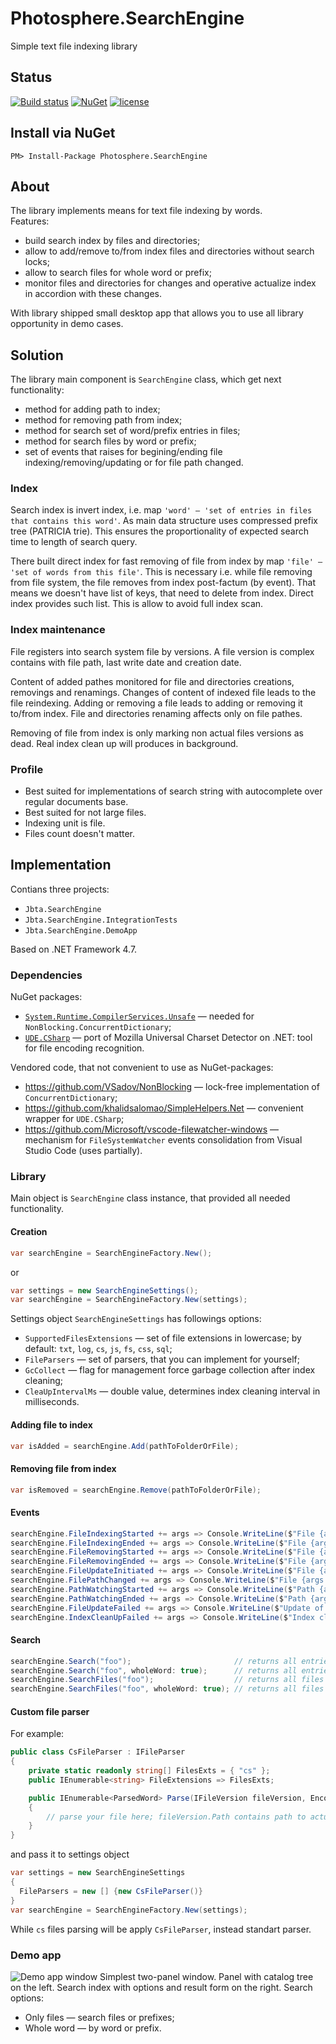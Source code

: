 # Photosphere.SearchEngine
Simple text file indexing library

## Status
[![Build status](https://ci.appveyor.com/api/projects/status/ny3vxn69eht1j00p?svg=true)](https://ci.appveyor.com/project/sunloving/jbta)
[![NuGet](https://img.shields.io/nuget/v/Photosphere.SearchEngine.svg)](https://www.nuget.org/packages/Photosphere.SearchEngine/)
[![license](https://img.shields.io/github/license/mashape/apistatus.svg?maxAge=2592000)](https://github.com/sunloving/photosphere-di/blob/master/LICENSE)

## Install via NuGet
```
PM> Install-Package Photosphere.SearchEngine
```

## About
The library implements means for text file indexing by words.<br/>
Features:
* build search index by files and directories;
* allow to add/remove to/from index files and directories without search locks;
* allow to search files for whole word or prefix;
* monitor files and directories for changes and operative actualize index in accordion with these changes.

With library shipped small desktop app that allows you to use all library opportunity in demo cases.

## Solution
The library main component is `SearchEngine` class, which get next functionality:
* method for adding path to index;
* method for removing path from index;
* method for search set of word/prefix entries in files;
* method for search files by word or prefix;
* set of events that raises for begining/ending file indexing/removing/updating or for file path changed.

### Index
Search index is invert index, i.e. map `'word' — 'set of entries in files that contains this word'`. As main data structure uses compressed prefix tree (PATRICIA trie). This ensures the proportionality of expected search time to length of search query.<br/>

There built direct index for fast removing of file from index by map `'file' — 'set of words from this file'`. This is necessary i.e. while file removing from file system, the file removes from index post-factum (by event). That means we doesn't have list of keys, that need to delete from index. Direct index provides such list. This is allow to avoid full index scan.<br/>

### Index maintenance
File registers into search system file by versions. A file version is complex contains with file path, last write date and creation date.<br/>

Content of added pathes monitored for file and directories creations, removings and renamings. Changes of content of indexed file leads to the file reindexing. Adding or removing a file leads to adding or removing it to/from index. File and directories renaming affects only on file pathes.<br/>

Removing of file from index is only marking non actual files versions as dead. Real index clean up will produces in background.<br/>

### Profile
* Best suited for implementations of search string with autocomplete over regular documents base.
* Best suited for not large files.
* Indexing unit is file.
* Files count doesn't matter.

## Implementation
Contians three projects:
* `Jbta.SearchEngine`
* `Jbta.SearchEngine.IntegrationTests`
* `Jbta.SearchEngine.DemoApp`

Based on .NET Framework 4.7.

### Dependencies
NuGet packages:
* [`System.Runtime.CompilerServices.Unsafe`](https://www.nuget.org/packages/System.Runtime.CompilerServices.Unsafe/) — needed for `NonBlocking.ConcurrentDictionary`;
* [`UDE.CSharp`](https://www.nuget.org/packages/UDE.CSharp) — port of Mozilla Universal Charset Detector on .NET: tool for file encoding recognition.

Vendored code, that not convenient to use as NuGet-packages:
* https://github.com/VSadov/NonBlocking — lock-free implementation of `ConcurrentDictionary`;
* https://github.com/khalidsalomao/SimpleHelpers.Net — convenient wrapper for `UDE.CSharp`;
* https://github.com/Microsoft/vscode-filewatcher-windows — mechanism for `FileSystemWatcher` events consolidation from Visual Studio Code (uses partially).

### Library
Main object is `SearchEngine` class instance, that provided all needed functionality.

#### Creation
``` C#
var searchEngine = SearchEngineFactory.New();
```
or
``` C#
var settings = new SearchEngineSettings();
var searchEngine = SearchEngineFactory.New(settings);
```
Settings object `SearchEngineSettings` has followings options:
* `SupportedFilesExtensions` — set of file extensions in lowercase; by default: `txt`, `log`, `cs`, `js`, `fs`, `css`, `sql`;
* `FileParsers` — set of parsers, that you can implement for yourself;
* `GcCollect` — flag for management force garbage collection after index cleaning;
* `CleaUpIntervalMs` — double value, determines index cleaning interval in milliseconds.

#### Adding file to index
``` C#
var isAdded = searchEngine.Add(pathToFolderOrFile);
```

#### Removing file from index
``` C#
var isRemoved = searchEngine.Remove(pathToFolderOrFile);
```

#### Events
``` C#
searchEngine.FileIndexingStarted += args => Console.WriteLine($"File {args.Path} indexing is started");
searchEngine.FileIndexingEnded += args => Console.WriteLine($"File {args.Path} indexing is ended");
searchEngine.FileRemovingStarted += args => Console.WriteLine($"File {args.Path} removing is started");
searchEngine.FileRemovingEnded += args => Console.WriteLine($"File {args.Path} removing is ended");
searchEngine.FileUpdateInitiated += args => Console.WriteLine($"File {args.Path} update is started");
searchEngine.FilePathChanged += args => Console.WriteLine($"File {args.Path} path is changed");
searchEngine.PathWatchingStarted += args => Console.WriteLine($"Path {args.Path} added to watcher");
searchEngine.PathWatchingEnded += args => Console.WriteLine($"Path {args.Path} removed from watcher");
searchEngine.FileUpdateFailed += args => Console.WriteLine($"Update of {args.Path} failed: {args.Error.Message}");
searchEngine.IndexCleanUpFailed += args => Console.WriteLine($"Index clean up failed: {args.Error.Message}");
```

#### Search
``` C#
searchEngine.Search("foo");                       // returns all entries starts with prefix "foo"
searchEngine.Search("foo", wholeWord: true);      // returns all entries of word "foo"
searchEngine.SearchFiles("foo");                  // returns all files starts with prefix "foo"
searchEngine.SearchFiles("foo", wholeWord: true); // returns all files of word "foo"
```

#### Custom file parser
For example:
``` C#
public class CsFileParser : IFileParser
{
    private static readonly string[] FilesExts = { "cs" };
    public IEnumerable<string> FileExtensions => FilesExts;

    public IEnumerable<ParsedWord> Parse(IFileVersion fileVersion, Encoding encoding = null)
    {
        // parse your file here; fileVersion.Path contains path to actual file
    }
}
```
and pass it to settings object
``` C#
var settings = new SearchEngineSettings
{
  FileParsers = new [] {new CsFileParser()}
}
var searchEngine = SearchEngineFactory.New(settings);
```
While `cs` files parsing will be apply `CsFileParser`, instead standart parser.

### Demo app
![Demo app window](https://raw.githubusercontent.com/sunloving/jbta/master/img/jbta-demo-view.png)
Simplest two-panel window. Panel with catalog tree on the left. Search index with options and result form on the right.
Search options:
* Only files — search files or prefixes;
* Whole word — by word or prefix.
